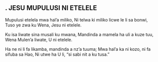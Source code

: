 ## . JESU MUPULUSI NI ETELELE

Mupulusi etelela mwa hal’a miliko,
Ni telwa ki miliko licwe le li sa bonwi,
Tuso ye zwa ku Wena, Jesu ni etelele.


Ku isa liwate sina musali ku mwana,
Mandinda a mamela ha uli a kuze tuu,
Wena Mulen’a liwate, U ni etelele.


Ha ne ni li fa likamba, mandinda a nz’a tuuma;
Mwa hal’a ka ni kozo, ni fa sifuba sa Hao,
Ni utwe ha U li, “si sabi nit a ku tusa.”

